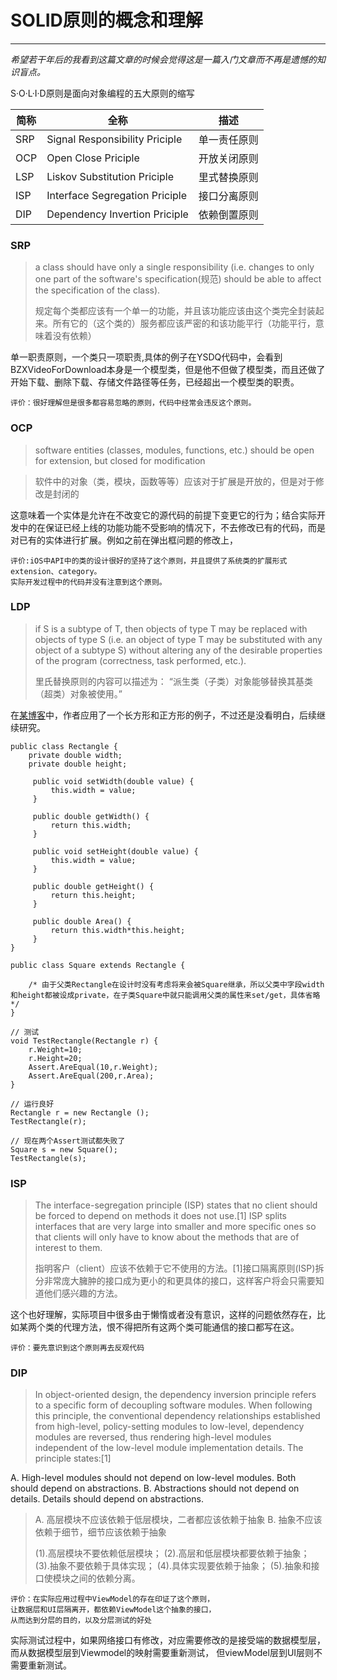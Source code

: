 # SOLID原则的概念和理解
--- 
*希望若干年后的我看到这篇文章的时候会觉得这是一篇入门文章而不再是遗憾的知识盲点。*

S·O·L·I·D原则是面向对象编程的五大原则的缩写

| 简称 | 全称 | 描述 |
| --- | --- | --- |
| SRP | Signal Responsibility Priciple | 单一责任原则 |
| OCP | Open Close Priciple | 开放关闭原则 |
| LSP | Liskov Substitution Priciple | 里式替换原则 |
| ISP | Interface Segregation Priciple | 接口分离原则 |
| DIP | Dependency Invertion Priciple | 依赖倒置原则 |



### SRP

> a class should have only a single responsibility (i.e. changes to only one part of the software's specification(规范) should be able to affect the specification of the class).
> 
> 规定每个类都应该有一个单一的功能，并且该功能应该由这个类完全封装起来。所有它的（这个类的）服务都应该严密的和该功能平行（功能平行，意味着没有依赖）

单一职责原则，一个类只一项职责,具体的例子在YSDQ代码中，会看到BZXVideoForDownload本身是一个模型类，但是他不但做了模型类，而且还做了开始下载、删除下载、存储文件路径等任务，已经超出一个模型类的职责。

    评价：很好理解但是很多都容易忽略的原则，代码中经常会违反这个原则。


### OCP
> software entities (classes, modules, functions, etc.) should be open for extension, but closed for modification

> 软件中的对象（类，模块，函数等等）应该对于扩展是开放的，但是对于修改是封闭的

这意味着一个实体是允许在不改变它的源代码的前提下变更它的行为；结合实际开发中的在保证已经上线的功能功能不受影响的情况下，不去修改已有的代码，而是对已有的实体进行扩展。例如之前在弹出框问题的修改上，

    评价:iOS中API中的类的设计很好的坚持了这个原则，并且提供了系统类的扩展形式extension、category。
    实际开发过程中的代码并没有注意到这个原则。
    
### LDP
>  if S is a subtype of T, then objects of type T may be replaced with objects of type S (i.e. an object of type T may be substituted with any object of a subtype S) without altering any of the desirable properties of the program (correctness, task performed, etc.).
> 
> 里氏替换原则的内容可以描述为： “派生类（子类）对象能够替换其基类（超类）对象被使用。”

在[某博客](https://blog.csdn.net/gaomengwang/article/details/54598435)中，作者应用了一个长方形和正方形的例子，不过还是没看明白，后续继续研究。

```
public class Rectangle {
    private double width;
    private double height;

     public void setWidth(double value) {
         this.width = value;
     }

     public double getWidth() {
         return this.width;
     }

     public void setHeight(double value) {
         this.width = value;
     }

     public double getHeight() {
         return this.height;
     }

     public double Area() {
         return this.width*this.height;
     }
}

public class Square extends Rectangle {

    /* 由于父类Rectangle在设计时没有考虑将来会被Square继承，所以父类中字段width和height都被设成private，在子类Square中就只能调用父类的属性来set/get，具体省略 */
}

// 测试
void TestRectangle(Rectangle r) {
    r.Weight=10;
    r.Height=20;
    Assert.AreEqual(10,r.Weight);
    Assert.AreEqual(200,r.Area);
}

// 运行良好
Rectangle r = new Rectangle ();
TestRectangle(r);

// 现在两个Assert测试都失败了
Square s = new Square();
TestRectangle(s);
```

### ISP 
> The interface-segregation principle (ISP) states that no client should be forced to depend on methods it does not use.[1] ISP splits interfaces that are very large into smaller and more specific ones so that clients will only have to know about the methods that are of interest to them. 
> 
> 指明客户（client）应该不依赖于它不使用的方法。[1]接口隔离原则(ISP)拆分非常庞大臃肿的接口成为更小的和更具体的接口，这样客户将会只需要知道他们感兴趣的方法。

这个也好理解，实际项目中很多由于懒惰或者没有意识，这样的问题依然存在，比如某两个类的代理方法，恨不得把所有这两个类可能通信的接口都写在这。

    评价：要先意识到这个原则再去反观代码
    
### DIP
> In object-oriented design, the dependency inversion principle refers to a specific form of decoupling software modules. When following this principle, the conventional dependency relationships established from high-level, policy-setting modules to low-level, dependency modules are reversed, thus rendering high-level modules independent of the low-level module implementation details. The principle states:[1]
> 
A. High-level modules should not depend on low-level modules. Both should depend on abstractions.
B. Abstractions should not depend on details. Details should depend on abstractions.
>
> A. 高层模块不应该依赖于低层模块，二者都应该依赖于抽象 
> B. 抽象不应该依赖于细节，细节应该依赖于抽象
>
>  (1).高层模块不要依赖低层模块；
>(2).高层和低层模块都要依赖于抽象；
>(3).抽象不要依赖于具体实现； 
>(4).具体实现要依赖于抽象；
>(5).抽象和接口使模块之间的依赖分离。

    评价：在实际应用过程中ViewModel的存在印证了这个原则，
    让数据层和UI层隔离开，都依赖ViewModel这个抽象的接口，
    从而达到分层的目的，以及分层测试的好处
    
实际测试过程中，如果网络接口有修改，对应需要修改的是接受端的数据模型层，而从数据模型层到Viewmodel的映射需要重新测试，
但viewModel层到UI层则不需要重新测试。


